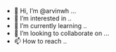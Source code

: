 - 👋 Hi, I’m @arvinwh ...
- 👀 I’m interested in ..
- 🌱 I’m currently learning ..
- 💞️ I’m looking to collaborate on ...
- 📫 How to reach ..

<!---
arvinwh/arvinwh is a ✨ special ✨ repository because its `README.md` (this file) appears on your GitHub profile.
You can click the Preview link to take a look at your changes.
--->
